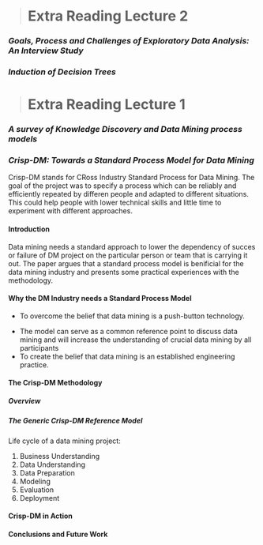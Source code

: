 ># Extra Reading Lecture 2
### _Goals, Process and Challenges of Exploratory Data Analysis: An Interview Study_

### _Induction of Decision Trees_ 


># Extra Reading Lecture 1
### _A survey of Knowledge Discovery and Data Mining process models_



### _Crisp-DM: Towards a Standard Process Model for Data Mining_
Crisp-DM stands for CRoss Industry Standard Process for Data Mining. The goal of the project was to specify a process which can be reliably and efficiently repeated by differen people and adapted to different situations. This could help people with lower technical skills and little time to experiment with different approaches. 

#### Introduction
Data mining needs a standard approach to lower the dependency of succes or failure of DM project on the particular person or team that is carrying it out. The paper argues that a standard process model is benificial for the data mining industry and presents some practical experiences with the methodology.

#### Why the DM Industry needs a Standard Process Model
- To overcome the belief that data mining is a push-button technology.
* The model can serve as a common reference point to discuss data mining and will increase the understanding of crucial data mining by all participants
* To create the belief that data mining is an established engineering practice.

#### The Crisp-DM Methodology

##### Overview

##### The Generic Crisp-DM Reference Model
Life cycle of a data mining project:
1. Business Understanding
1. Data Understanding
1. Data Preparation
1. Modeling
1. Evaluation
1. Deployment

#### Crisp-DM in Action

#### Conclusions and Future Work


